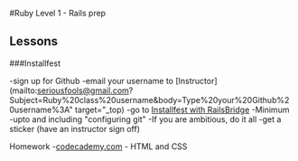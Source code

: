 #Ruby Level 1 - Rails prep
## Lessons

###Installfest

-sign up for Github
-email your username to [Instructor](mailto:seriousfools@gmail.com?Subject=Ruby%20class%20username&body=Type%20your%20Github%20username%3A" target="_top)
-go to [Installfest with RailsBridge](http://installfest.railsbridge.org/installfest/)
  -Minimum
    -upto and including "configuring git"
  -If you are ambitious, do it all
-get a sticker (have an instructor sign off)
  
Homework
-[codecademy.com](codecademy.com) - HTML and CSS
